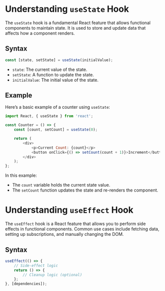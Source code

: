 
# Understanding `useState` Hook

The `useState` hook is a fundamental React feature that allows functional components to maintain state. It is used to store and update data that affects how a component renders.

## Syntax

```javascript
const [state, setState] = useState(initialValue);
```

- `state`: The current value of the state.
- `setState`: A function to update the state.
- `initialValue`: The initial value of the state.

## Example

Here’s a basic example of a counter using `useState`:

```javascript
import React, { useState } from 'react';

const Counter = () => {
    const [count, setCount] = useState(0);

    return (
        <div>
            <p>Current Count: {count}</p>
            <button onClick={() => setCount(count + 1)}>Increment</button>
        </div>
    );
};
```

In this example:
- The `count` variable holds the current state value.
- The `setCount` function updates the state and re-renders the component.

# Understanding `useEffect` Hook

The `useEffect` hook is a React feature that allows you to perform side effects in functional components. Common use cases include fetching data, setting up subscriptions, and manually changing the DOM.

## Syntax

```javascript
useEffect(() => {
    // Side-effect logic
    return () => {
        // Cleanup logic (optional)
    };
}, [dependencies]);
